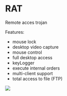 # RAT
Remote acces trojan

Features:
- mouse lock
- desktop video capture
- mouse control
- full desktop access
- keyLogger
- execute internal orders
- multi-client support
- total access to file (FTP)

<img src="https://i.gyazo.com/8aec2db49e7980189028333950a6d678.gif"/>
